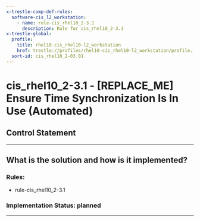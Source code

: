 ```yaml
---
x-trestle-comp-def-rules:
  software-cis_l2_workstation:
    - name: rule-cis_rhel10_2-3.1
      description: Rule for cis_rhel10_2-3.1
x-trestle-global:
  profile:
    title: rhel10-cis_rhel10-l2_workstation
    href: trestle://profiles/rhel10-cis_rhel10-l2_workstation/profile.json
  sort-id: cis_rhel10_2-03.01
---
```


# cis_rhel10_2-3.1 - \[REPLACE_ME\] Ensure Time Synchronization Is In Use (Automated)

## Control Statement

______________________________________________________________________

## What is the solution and how is it implemented?

<!-- For implementation status enter one of: implemented, partial, planned, alternative, not-applicable -->

<!-- Note that the list of rules under ### Rules: is read-only and changes will not be captured after assembly to JSON -->

<!-- Add control implementation description here for control: cis_rhel10_2-3.1 -->

### Rules:

  - rule-cis_rhel10_2-3.1

### Implementation Status: planned

______________________________________________________________________
